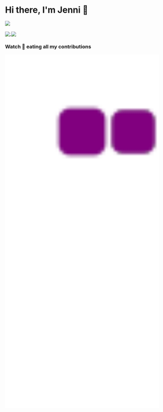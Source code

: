 # Hi there, I'm Jenni 👋

![](https://api.visitorbadge.io/api/VisitorHit?user=jenniaylis&repo=jenniaylis&countColor=#e6e6fa&labelColor=white)


<a href="https://github.com/jenniaylis">
  <img align="center" src="https://github-readme-stats.vercel.app/api/top-langs/?username=jenniaylis&layout=compact&theme=buefy" height="160" />
</a>
<a href="https://github.com/jenniaylis">
  <img align="center" src="https://github-readme-stats.vercel.app/api/?username=jenniaylis&show_icons=true&theme=buefy&count_private=true" height="160" />
</a>

### Watch 🐍 eating all my contributions
<img src="https://github.com/jenniaylis/jenniaylis/blob/output/github-contribution-grid-snake.gif" width="800"/>


